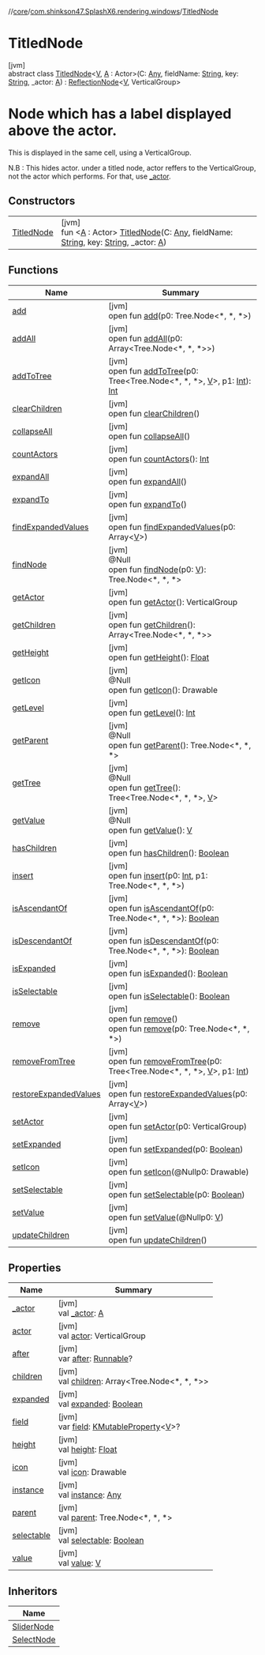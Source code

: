 //[core](../../../index.md)/[com.shinkson47.SplashX6.rendering.windows](../index.md)/[TitledNode](index.md)

# TitledNode

[jvm]\
abstract class [TitledNode](index.md)&lt;[V](index.md), [A](index.md) : Actor&gt;(C: [Any](https://kotlinlang.org/api/latest/jvm/stdlib/kotlin/-any/index.html), fieldName: [String](https://kotlinlang.org/api/latest/jvm/stdlib/kotlin/-string/index.html), key: [String](https://kotlinlang.org/api/latest/jvm/stdlib/kotlin/-string/index.html), _actor: [A](index.md)) : [ReflectionNode](../-reflection-node/index.md)&lt;[V](index.md), VerticalGroup&gt; 

# Node which has a label displayed above the actor.

This is displayed in the same cell, using a VerticalGroup.

N.B : This hides actor. under a titled node, actor reffers to the VerticalGroup, not the actor which performs. For that, use [_actor](_actor.md).

## Constructors

| | |
|---|---|
| [TitledNode](-titled-node.md) | [jvm]<br>fun &lt;[A](index.md) : Actor&gt; [TitledNode](-titled-node.md)(C: [Any](https://kotlinlang.org/api/latest/jvm/stdlib/kotlin/-any/index.html), fieldName: [String](https://kotlinlang.org/api/latest/jvm/stdlib/kotlin/-string/index.html), key: [String](https://kotlinlang.org/api/latest/jvm/stdlib/kotlin/-string/index.html), _actor: [A](index.md)) |

## Functions

| Name | Summary |
|---|---|
| [add](../-script-node/index.md#1405723820%2FFunctions%2F971615585) | [jvm]<br>open fun [add](../-script-node/index.md#1405723820%2FFunctions%2F971615585)(p0: Tree.Node&lt;*, *, *&gt;) |
| [addAll](../-script-node/index.md#-1952574360%2FFunctions%2F971615585) | [jvm]<br>open fun [addAll](../-script-node/index.md#-1952574360%2FFunctions%2F971615585)(p0: Array&lt;Tree.Node&lt;*, *, *&gt;&gt;) |
| [addToTree](../-select-node/index.md#-1657127324%2FFunctions%2F971615585) | [jvm]<br>open fun [addToTree](../-select-node/index.md#-1657127324%2FFunctions%2F971615585)(p0: Tree&lt;Tree.Node&lt;*, *, *&gt;, [V](index.md)&gt;, p1: [Int](https://kotlinlang.org/api/latest/jvm/stdlib/kotlin/-int/index.html)): [Int](https://kotlinlang.org/api/latest/jvm/stdlib/kotlin/-int/index.html) |
| [clearChildren](../-script-node/index.md#1854828173%2FFunctions%2F971615585) | [jvm]<br>open fun [clearChildren](../-script-node/index.md#1854828173%2FFunctions%2F971615585)() |
| [collapseAll](../-script-node/index.md#227403589%2FFunctions%2F971615585) | [jvm]<br>open fun [collapseAll](../-script-node/index.md#227403589%2FFunctions%2F971615585)() |
| [countActors](../-script-node/index.md#2138957068%2FFunctions%2F971615585) | [jvm]<br>open fun [countActors](../-script-node/index.md#2138957068%2FFunctions%2F971615585)(): [Int](https://kotlinlang.org/api/latest/jvm/stdlib/kotlin/-int/index.html) |
| [expandAll](../-script-node/index.md#-2058294350%2FFunctions%2F971615585) | [jvm]<br>open fun [expandAll](../-script-node/index.md#-2058294350%2FFunctions%2F971615585)() |
| [expandTo](../-script-node/index.md#519750764%2FFunctions%2F971615585) | [jvm]<br>open fun [expandTo](../-script-node/index.md#519750764%2FFunctions%2F971615585)() |
| [findExpandedValues](../-select-node/index.md#-1443996702%2FFunctions%2F971615585) | [jvm]<br>open fun [findExpandedValues](../-select-node/index.md#-1443996702%2FFunctions%2F971615585)(p0: Array&lt;[V](index.md)&gt;) |
| [findNode](../-select-node/index.md#2094303928%2FFunctions%2F971615585) | [jvm]<br>@Null<br>open fun [findNode](../-select-node/index.md#2094303928%2FFunctions%2F971615585)(p0: [V](index.md)): Tree.Node&lt;*, *, *&gt; |
| [getActor](../-script-node/index.md#-1797419486%2FFunctions%2F971615585) | [jvm]<br>open fun [getActor](../-script-node/index.md#-1797419486%2FFunctions%2F971615585)(): VerticalGroup |
| [getChildren](../-script-node/index.md#518887844%2FFunctions%2F971615585) | [jvm]<br>open fun [getChildren](../-script-node/index.md#518887844%2FFunctions%2F971615585)(): Array&lt;Tree.Node&lt;*, *, *&gt;&gt; |
| [getHeight](../-script-node/index.md#1872612604%2FFunctions%2F971615585) | [jvm]<br>open fun [getHeight](../-script-node/index.md#1872612604%2FFunctions%2F971615585)(): [Float](https://kotlinlang.org/api/latest/jvm/stdlib/kotlin/-float/index.html) |
| [getIcon](../-script-node/index.md#1568050026%2FFunctions%2F971615585) | [jvm]<br>@Null<br>open fun [getIcon](../-script-node/index.md#1568050026%2FFunctions%2F971615585)(): Drawable |
| [getLevel](../-script-node/index.md#-2008536205%2FFunctions%2F971615585) | [jvm]<br>open fun [getLevel](../-script-node/index.md#-2008536205%2FFunctions%2F971615585)(): [Int](https://kotlinlang.org/api/latest/jvm/stdlib/kotlin/-int/index.html) |
| [getParent](../-script-node/index.md#-29049127%2FFunctions%2F971615585) | [jvm]<br>@Null<br>open fun [getParent](../-script-node/index.md#-29049127%2FFunctions%2F971615585)(): Tree.Node&lt;*, *, *&gt; |
| [getTree](../-script-node/index.md#-229230619%2FFunctions%2F971615585) | [jvm]<br>@Null<br>open fun [getTree](../-script-node/index.md#-229230619%2FFunctions%2F971615585)(): Tree&lt;Tree.Node&lt;*, *, *&gt;, [V](index.md)&gt; |
| [getValue](../-script-node/index.md#163367462%2FFunctions%2F971615585) | [jvm]<br>@Null<br>open fun [getValue](../-script-node/index.md#163367462%2FFunctions%2F971615585)(): [V](index.md) |
| [hasChildren](../-script-node/index.md#-1163260192%2FFunctions%2F971615585) | [jvm]<br>open fun [hasChildren](../-script-node/index.md#-1163260192%2FFunctions%2F971615585)(): [Boolean](https://kotlinlang.org/api/latest/jvm/stdlib/kotlin/-boolean/index.html) |
| [insert](../-script-node/index.md#110883659%2FFunctions%2F971615585) | [jvm]<br>open fun [insert](../-script-node/index.md#110883659%2FFunctions%2F971615585)(p0: [Int](https://kotlinlang.org/api/latest/jvm/stdlib/kotlin/-int/index.html), p1: Tree.Node&lt;*, *, *&gt;) |
| [isAscendantOf](../-script-node/index.md#-1744999019%2FFunctions%2F971615585) | [jvm]<br>open fun [isAscendantOf](../-script-node/index.md#-1744999019%2FFunctions%2F971615585)(p0: Tree.Node&lt;*, *, *&gt;): [Boolean](https://kotlinlang.org/api/latest/jvm/stdlib/kotlin/-boolean/index.html) |
| [isDescendantOf](../-script-node/index.md#-434102655%2FFunctions%2F971615585) | [jvm]<br>open fun [isDescendantOf](../-script-node/index.md#-434102655%2FFunctions%2F971615585)(p0: Tree.Node&lt;*, *, *&gt;): [Boolean](https://kotlinlang.org/api/latest/jvm/stdlib/kotlin/-boolean/index.html) |
| [isExpanded](../-script-node/index.md#1012936158%2FFunctions%2F971615585) | [jvm]<br>open fun [isExpanded](../-script-node/index.md#1012936158%2FFunctions%2F971615585)(): [Boolean](https://kotlinlang.org/api/latest/jvm/stdlib/kotlin/-boolean/index.html) |
| [isSelectable](../-script-node/index.md#-2095021471%2FFunctions%2F971615585) | [jvm]<br>open fun [isSelectable](../-script-node/index.md#-2095021471%2FFunctions%2F971615585)(): [Boolean](https://kotlinlang.org/api/latest/jvm/stdlib/kotlin/-boolean/index.html) |
| [remove](../-script-node/index.md#-743117187%2FFunctions%2F971615585) | [jvm]<br>open fun [remove](../-script-node/index.md#-743117187%2FFunctions%2F971615585)()<br>open fun [remove](../-script-node/index.md#925666311%2FFunctions%2F971615585)(p0: Tree.Node&lt;*, *, *&gt;) |
| [removeFromTree](../-select-node/index.md#-268068946%2FFunctions%2F971615585) | [jvm]<br>open fun [removeFromTree](../-select-node/index.md#-268068946%2FFunctions%2F971615585)(p0: Tree&lt;Tree.Node&lt;*, *, *&gt;, [V](index.md)&gt;, p1: [Int](https://kotlinlang.org/api/latest/jvm/stdlib/kotlin/-int/index.html)) |
| [restoreExpandedValues](../-select-node/index.md#1502885183%2FFunctions%2F971615585) | [jvm]<br>open fun [restoreExpandedValues](../-select-node/index.md#1502885183%2FFunctions%2F971615585)(p0: Array&lt;[V](index.md)&gt;) |
| [setActor](../-select-node/index.md#2116960995%2FFunctions%2F971615585) | [jvm]<br>open fun [setActor](../-select-node/index.md#2116960995%2FFunctions%2F971615585)(p0: VerticalGroup) |
| [setExpanded](../-script-node/index.md#698453859%2FFunctions%2F971615585) | [jvm]<br>open fun [setExpanded](../-script-node/index.md#698453859%2FFunctions%2F971615585)(p0: [Boolean](https://kotlinlang.org/api/latest/jvm/stdlib/kotlin/-boolean/index.html)) |
| [setIcon](../-script-node/index.md#1877221031%2FFunctions%2F971615585) | [jvm]<br>open fun [setIcon](../-script-node/index.md#1877221031%2FFunctions%2F971615585)(@Nullp0: Drawable) |
| [setSelectable](../-script-node/index.md#1247515302%2FFunctions%2F971615585) | [jvm]<br>open fun [setSelectable](../-script-node/index.md#1247515302%2FFunctions%2F971615585)(p0: [Boolean](https://kotlinlang.org/api/latest/jvm/stdlib/kotlin/-boolean/index.html)) |
| [setValue](../-select-node/index.md#-59720308%2FFunctions%2F971615585) | [jvm]<br>open fun [setValue](../-select-node/index.md#-59720308%2FFunctions%2F971615585)(@Nullp0: [V](index.md)) |
| [updateChildren](../-script-node/index.md#967530905%2FFunctions%2F971615585) | [jvm]<br>open fun [updateChildren](../-script-node/index.md#967530905%2FFunctions%2F971615585)() |

## Properties

| Name | Summary |
|---|---|
| [_actor](_actor.md) | [jvm]<br>val [_actor](_actor.md): [A](index.md) |
| [actor](../-script-node/index.md#1995593764%2FProperties%2F971615585) | [jvm]<br>val [actor](../-script-node/index.md#1995593764%2FProperties%2F971615585): VerticalGroup |
| [after](../-reflection-node/after.md) | [jvm]<br>var [after](../-reflection-node/after.md): [Runnable](https://docs.oracle.com/javase/8/docs/api/java/lang/Runnable.html)? |
| [children](../-script-node/index.md#1882028130%2FProperties%2F971615585) | [jvm]<br>val [children](../-script-node/index.md#1882028130%2FProperties%2F971615585): Array&lt;Tree.Node&lt;*, *, *&gt;&gt; |
| [expanded](../-script-node/index.md#-653898008%2FProperties%2F971615585) | [jvm]<br>val [expanded](../-script-node/index.md#-653898008%2FProperties%2F971615585): [Boolean](https://kotlinlang.org/api/latest/jvm/stdlib/kotlin/-boolean/index.html) |
| [field](../-reflection-node/field.md) | [jvm]<br>var [field](../-reflection-node/field.md): [KMutableProperty](https://kotlinlang.org/api/latest/jvm/stdlib/kotlin.reflect/-k-mutable-property/index.html)&lt;[V](index.md)&gt;? |
| [height](../-script-node/index.md#-803060934%2FProperties%2F971615585) | [jvm]<br>val [height](../-script-node/index.md#-803060934%2FProperties%2F971615585): [Float](https://kotlinlang.org/api/latest/jvm/stdlib/kotlin/-float/index.html) |
| [icon](../-script-node/index.md#1551857960%2FProperties%2F971615585) | [jvm]<br>val [icon](../-script-node/index.md#1551857960%2FProperties%2F971615585): Drawable |
| [instance](../-reflection-node/instance.md) | [jvm]<br>val [instance](../-reflection-node/instance.md): [Any](https://kotlinlang.org/api/latest/jvm/stdlib/kotlin/-any/index.html) |
| [parent](../-script-node/index.md#1590244631%2FProperties%2F971615585) | [jvm]<br>val [parent](../-script-node/index.md#1590244631%2FProperties%2F971615585): Tree.Node&lt;*, *, *&gt; |
| [selectable](../-script-node/index.md#-1899853589%2FProperties%2F971615585) | [jvm]<br>val [selectable](../-script-node/index.md#-1899853589%2FProperties%2F971615585): [Boolean](https://kotlinlang.org/api/latest/jvm/stdlib/kotlin/-boolean/index.html) |
| [value](../-script-node/index.md#-338586584%2FProperties%2F971615585) | [jvm]<br>val [value](../-script-node/index.md#-338586584%2FProperties%2F971615585): [V](index.md) |

## Inheritors

| Name |
|---|
| [SliderNode](../-slider-node/index.md) |
| [SelectNode](../-select-node/index.md) |
